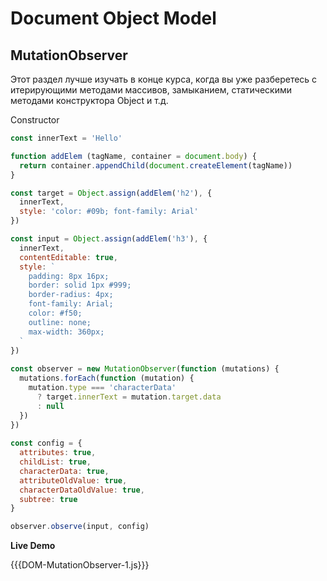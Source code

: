 # Document Object Model

## MutationObserver

Этот раздел лучше изучать в конце курса, когда вы уже разберетесь с итерирующими методами массивов, замыканием, статическими методами конструктора Object и т.д.

Constructor

~~~js
const innerText = 'Hello'

function addElem (tagName, container = document.body) {
  return container.appendChild(document.createElement(tagName))
}

const target = Object.assign(addElem('h2'), {
  innerText,
  style: 'color: #09b; font-family: Arial'
})

const input = Object.assign(addElem('h3'), {
  innerText,
  contentEditable: true,
  style: `
    padding: 8px 16px;
    border: solid 1px #999;
    border-radius: 4px;
    font-family: Arial;
    color: #f50;
    outline: none;
    max-width: 360px;
  `
})
 
const observer = new MutationObserver(function (mutations) {
  mutations.forEach(function (mutation) {
    mutation.type === 'characterData'
      ? target.innerText = mutation.target.data
      : null
  })   
})
 
const config = {
  attributes: true,
  childList: true,
  characterData: true,
  attributeOldValue: true,
  characterDataOldValue: true,
  subtree: true
}

observer.observe(input, config)
~~~

**Live Demo**

{{{DOM-MutationObserver-1.js}}}